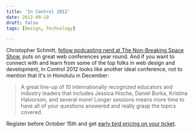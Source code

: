 ```yaml
---
title: 'In Control 2012'
date: 2012-09-19
draft: false
tags: [Design, Technology]

---
```


Christopher Schmitt, [fellow podcasting nerd at The Non-Breaking Space Show](http://nonbreakingspace.tv), puts on great web conferences year round. And if you want to connect with and learn from some of the top folks in web design and development, In Control 2012 looks like another ideal conference, not to mention that it's in Honolulu in December:

> A great line-up of 10 internationally recognized educators and industry leaders that includes Jessica Hische, Daniel Burka, Kristina Halvorson, and several more! Longer sessions means more time to have all of your questions answered and really grasp the topics covered.

Register before October 15th and get [early bird pricing on your ticket](http://incontrolconference.com/register/).